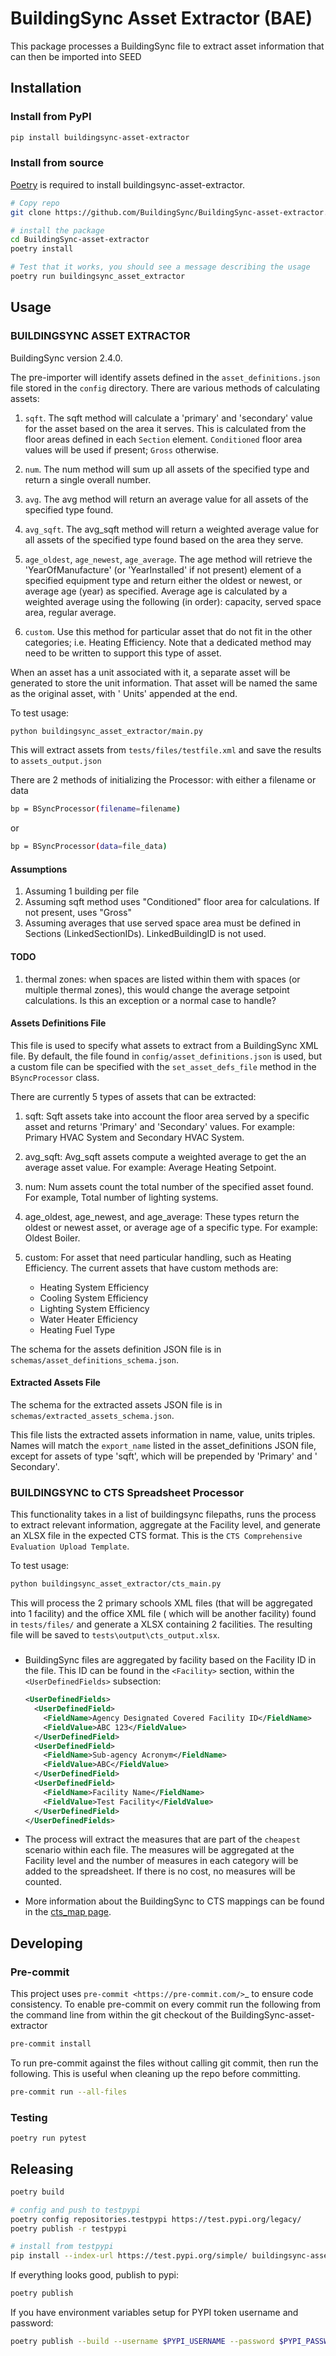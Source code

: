 # BuildingSync Asset Extractor (BAE)

This package processes a BuildingSync file to extract asset information that can then be imported into SEED

## Installation

### Install from PyPI

```bash
pip install buildingsync-asset-extractor
```

### Install from source

[Poetry](https://python-poetry.org/) is required to install buildingsync-asset-extractor.

```bash
# Copy repo
git clone https://github.com/BuildingSync/BuildingSync-asset-extractor.git

# install the package
cd BuildingSync-asset-extractor
poetry install

# Test that it works, you should see a message describing the usage
poetry run buildingsync_asset_extractor
```

## Usage

### BUILDINGSYNC ASSET EXTRACTOR

BuildingSync version 2.4.0.

The pre-importer will identify assets defined in the `asset_definitions.json` file stored in the `config` directory.
There are various methods of calculating assets:

1. `sqft`. The sqft method will calculate a 'primary' and 'secondary' value for the asset based on the area it serves.
   This is calculated from the floor areas defined in each `Section` element. `Conditioned` floor area values will be
   used if present; `Gross` otherwise.

1. `num`. The num method will sum up all assets of the specified type and return a single overall number.

1. `avg`. The avg method will return an average value for all assets of the specified type found.

1. `avg_sqft`. The avg_sqft method will return a weighted average value for all assets of the specified type found based
   on the area they serve.

1. `age_oldest`, `age_newest`, `age_average`. The age method will retrieve the 'YearOfManufacture' (or 'YearInstalled'
   if not present) element of a specified equipment type and return either the oldest or newest, or average age (year)
   as specified. Average age is calculated by a weighted average using the following (in order): capacity, served space
   area, regular average.

1. `custom`. Use this method for particular asset that do not fit in the other categories; i.e. Heating Efficiency. Note
   that a dedicated method may need to be written to support this type of asset.

When an asset has a unit associated with it, a separate asset will be generated to store the unit information. That
asset will be named the same as the original asset, with ' Units' appended at the end.

To test usage:

```bash
python buildingsync_asset_extractor/main.py
```

This will extract assets from `tests/files/testfile.xml` and save the results to `assets_output.json`

There are 2 methods of initializing the Processor: with either a filename or data

```bash
bp = BSyncProcessor(filename=filename)
```

or

```bash
bp = BSyncProcessor(data=file_data)
```

#### Assumptions

1. Assuming 1 building per file
1. Assuming sqft method uses "Conditioned" floor area for calculations. If not present, uses "Gross"
1. Assuming averages that use served space area must be defined in Sections (LinkedSectionIDs). LinkedBuildingID is not
   used.

#### TODO

1. thermal zones: when spaces are listed within them with spaces (or multiple thermal zones), this would change the
   average setpoint calculations. Is this an exception or a normal case to handle?

#### Assets Definitions File

This file is used to specify what assets to extract from a BuildingSync XML file. By default, the file found in
`config/asset_definitions.json` is used, but a custom file can be specified with the `set_asset_defs_file` method in the
`BSyncProcessor` class.

There are currently 5 types of assets that can be extracted:

1. sqft: Sqft assets take into account the floor area served by a specific asset and returns 'Primary' and 'Secondary'
   values. For example: Primary HVAC System and Secondary HVAC System.

1. avg_sqft: Avg_sqft assets compute a weighted average to get the an average asset value. For example: Average Heating
   Setpoint.

1. num: Num assets count the total number of the specified asset found. For example, Total number of lighting systems.

1. age_oldest, age_newest, and age_average: These types return the oldest or newest asset, or average age of a specific
   type. For example: Oldest Boiler.

1. custom: For asset that need particular handling, such as Heating Efficiency. The current assets that have custom
   methods are:
   - Heating System Efficiency
   - Cooling System Efficiency
   - Lighting System Efficiency
   - Water Heater Efficiency
   - Heating Fuel Type

The schema for the assets definition JSON file is in `schemas/asset_definitions_schema.json`.

#### Extracted Assets File

The schema for the extracted assets JSON file is in `schemas/extracted_assets_schema.json`.

This file lists the extracted assets information in name, value, units triples. Names will match the `export_name`
listed in the asset_definitions JSON file, except for assets of type 'sqft', which will be prepended by 'Primary' and '
Secondary'.

### BUILDINGSYNC to CTS Spreadsheet Processor

This functionality takes in a list of buildingsync filepaths, runs the process to extract relevant information,
aggregate at the Facility level, and generate an XLSX file in the expected CTS format. This is the
`CTS Comprehensive Evaluation Upload Template`.

To test usage:

```bash
python buildingsync_asset_extractor/cts_main.py
```

This will process the 2 primary schools XML files (that will be aggregated into 1 facility) and the office XML file (
which will be another facility) found in `tests/files/` and generate a XLSX containing 2 facilities. The resulting file
will be saved to `tests\output\cts_output.xlsx`.

###

- BuildingSync files are aggregated by facility based on the Facility ID in the file. This ID can be found in the
  `<Facility>` section, within the `<UserDefinedFields>` subsection:

  ```xml
  <UserDefinedFields>
    <UserDefinedField>
      <FieldName>Agency Designated Covered Facility ID</FieldName>
      <FieldValue>ABC 123</FieldValue>
    </UserDefinedField>
    <UserDefinedField>
      <FieldName>Sub-agency Acronym</FieldName>
      <FieldValue>ABC</FieldValue>
    </UserDefinedField>
    <UserDefinedField>
      <FieldName>Facility Name</FieldName>
      <FieldValue>Test Facility</FieldValue>
    </UserDefinedField>
  </UserDefinedFields>
  ```

- The process will extract the measures that are part of the `cheapest` scenario within each file. The measures will be
  aggregated at the Facility level and the number of measures in each category will be added to the spreadsheet. If
  there is no cost, no measures will be counted.
- More information about the BuildingSync to CTS mappings can be found in
  the [cts_map page](buildingsync_asset_extractor/cts/cts_map.md).

## Developing

### Pre-commit

This project uses `pre-commit <https://pre-commit.com/>`\_ to ensure code consistency.
To enable pre-commit on every commit run the following from the command line from within the git checkout of the
BuildingSync-asset-extractor

```bash
pre-commit install
```

To run pre-commit against the files without calling git commit, then run the following. This is useful when cleaning up
the repo before committing.

```bash
pre-commit run --all-files
```

### Testing

    poetry run pytest

## Releasing

```bash
poetry build

# config and push to testpypi
poetry config repositories.testpypi https://test.pypi.org/legacy/
poetry publish -r testpypi

# install from testpypi
pip install --index-url https://test.pypi.org/simple/ buildingsync-asset-extractor
```

If everything looks good, publish to pypi:

```bash
poetry publish
```

If you have environment variables setup for PYPI token username and password:

```bash
poetry publish --build --username $PYPI_USERNAME --password $PYPI_PASSWORD
```

